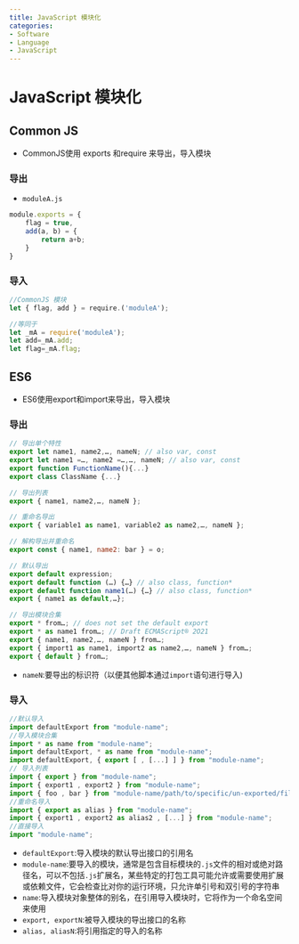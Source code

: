 ```yaml
---
title: JavaScript 模块化
categories:
- Software
- Language
- JavaScript
---
```

# JavaScript 模块化

## Common JS

- CommonJS使用 exports 和require 来导出，导入模块

### 导出

- `moduleA.js`

```js
module.exports = {
    flag = true,
    add(a, b) = {
        return a+b;
    }
}
```

### 导入

```javascript
//CommonJS 模块
let { flag, add } = require.('moduleA');

//等同于
let _mA = require('moduleA');
let add=_mA.add;
let flag=_mA.flag;
```

## ES6

- ES6使用export和import来导出，导入模块

### 导出

```js
// 导出单个特性
export let name1, name2,…, nameN; // also var, const
export let name1 =…, name2 =…,…, nameN; // also var, const
export function FunctionName(){...}
export class ClassName {...}

// 导出列表
export { name1, name2,…, nameN };

// 重命名导出
export { variable1 as name1, variable2 as name2,…, nameN };

// 解构导出并重命名
export const { name1, name2: bar } = o;

// 默认导出
export default expression;
export default function (…) {…} // also class, function*
export default function name1(…) {…} // also class, function*
export { name1 as default,…};

// 导出模块合集
export * from…; // does not set the default export
export * as name1 from…; // Draft ECMAScript® 2O21
export { name1, name2,…, nameN } from…;
export { import1 as name1, import2 as name2,…, nameN } from…;
export { default } from…;
```

- `nameN`:要导出的标识符（以便其他脚本通过`import`语句进行导入)

### 导入

```js
//默认导入
import defaultExport from "module-name";
//导入模块合集
import * as name from "module-name";
import defaultExport, * as name from "module-name";
import defaultExport, { export [ , [...] ] } from "module-name";
// 导入列表
import { export } from "module-name";
import { export1 , export2 } from "module-name";
import { foo , bar } from "module-name/path/to/specific/un-exported/file";
//重命名导入
import { export as alias } from "module-name";
import { export1 , export2 as alias2 , [...] } from "module-name";
//直接导入
import "module-name";
```

- `defaultExport`:导入模块的默认导出接口的引用名
- `module-name`:要导入的模块，通常是包含目标模块的`.js`文件的相对或绝对路径名，可以不包括`.js`扩展名，某些特定的打包工具可能允许或需要使用扩展或依赖文件，它会检查比对你的运行环境，只允许单引号和双引号的字符串
- `name`:导入模块对象整体的别名，在引用导入模块时，它将作为一个命名空间来使用
- `export, exportN`:被导入模块的导出接口的名称
- `alias, aliasN`:将引用指定的导入的名称